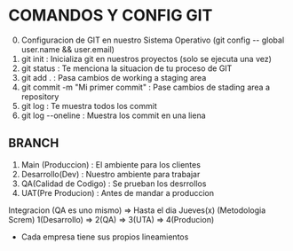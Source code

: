 # COMANDOS Y CONFIG GIT

0. Configuracion de GIT en nuestro Sistema Operativo (git config -- global user.name && user.email)
1. git init : Inicializa git en nuestros proyectos (solo se ejecuta una vez)
2. git status : Te menciona la situacion de tu proceso de GIT
3. git add . : Pasa cambios de working a staging area
4. git commit -m "Mi primer commit" : Pase cambios de stading area a repository
5. git log : Te muestra todos los commit
6. git log --oneline : Muestra los commit en una liena

## BRANCH

1. Main (Produccion) : El ambiente para los clientes
2. Desarrollo(Dev) : Nuestro ambiente para trabajar
3. QA(Calidad de Codigo) : Se prueban los desrrollos
4. UAT(Pre Producion) : Antes de mandar a produccion

Integracion (QA es uno mismo) => Hasta el dia Jueves(x) (Metodologia Screm)
1(Desarrollo) => 2(QA) => 3(UTA) => 4(Producion)

* Cada empresa tiene sus propios lineamientos
